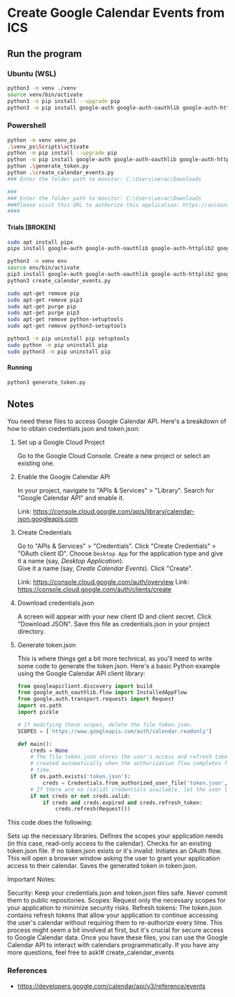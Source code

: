 # Create Google Calendar Events from ICS

## Run the program

### Ubuntu (WSL)

```bash
python3 -m venv ./venv
source venv/bin/activate
python3 -m pip install --upgrade pip
python3 -m pip install google-auth google-auth-oauthlib google-auth-httplib2 google-api-python-client watchdog icalendar
```

### Powershell

```bash
python -m venv venv_ps
.\venv_ps\Scripts\activate
python -m pip install --upgrade pip
python -m pip install google-auth google-auth-oauthlib google-auth-httplib2 google-api-python-client watchdog icalendar
python .\generate_token.py
python .\create_calendar_events.py
### Enter the folder path to monitor: C:\Users\xerac\Downloads

###
### Enter the folder path to monitor: C:\Users\xerac\Downloads
###Please visit this URL to authorize this application: https://accounts.google.com/o/oauth2/auth?response_type=code&client_id=792218771561-u1ua5o3v8heghd1hdph703vmahra8r5f.apps.googleusercontent.com&redirect_uri=http%3A%2F%2Flocalhost%3A52587%2F&scope=https%3A%2F%2Fwww.googleapis.com%2Fauth%2Fcalendar&state=WNYdy2ImwmWRBqoeae9mnkSyxlI65j&access_type=offline
####
```


#### Trials [BROKEN]

```bash
sudo apt install pipx
pipx install google-auth google-auth-oauthlib google-auth-httplib2 google-api-python-client watchdog icalendar
```

```bash
python3 -m venv env
source env/bin/activate
pip3 install google-auth google-auth-oauthlib google-auth-httplib2 google-api-python-client watchdog icalendar
python3 create_calendar_events.py
```

```bash
sudo apt-get remove pip
sudo apt-get remove pip3
sudo apt-get purge pip
sudo apt-get purge pip3
sudo apt-get remove python-setuptools
sudo apt-get remove python3-setuptools

python3 -m pip uninstall pip setuptools
sudo python -m pip uninstall pip
sudo python3 -m pip uninstall pip
```

#### Running

```bash
python3 generate_token.py
```

## Notes

You need these files to access Google Calendar API. Here's a breakdown of how to obtain credentials.json and token.json:

1. Set up a Google Cloud Project

    Go to the Google Cloud Console.
    Create a new project or select an existing one.

2. Enable the Google Calendar API

    In your project, navigate to "APIs & Services" > "Library".
    Search for "Google Calendar API" and enable it.

    Link: https://console.cloud.google.com/apis/library/calendar-json.googleapis.com

3. Create Credentials

    Go to "APIs & Services" > "Credentials".
    Click "Create Credentials" > "OAuth client ID".
    Choose `Desktop App` for the application type and give it a name (say, _Desktop Application_).    
    Give it a name (say, _Create Calendar Events_).
    Click "Create".

    Link: https://console.cloud.google.com/auth/overview
    Link: https://console.cloud.google.com/auth/clients/create

4. Download credentials.json

    A screen will appear with your new client ID and client secret.
    Click "Download JSON".
    Save this file as credentials.json in your project directory.

5. Generate token.json

    This is where things get a bit more technical, as you'll need to write some code to generate the token.json. Here's a basic Python example using the Google Calendar API client library:

    ```python
    from googleapiclient.discovery import build
    from google_auth_oauthlib.flow import InstalledAppFlow
    from google.auth.transport.requests import Request
    import os.path
    import pickle

    # If modifying these scopes, delete the file token.json.
    SCOPES = ['https://www.googleapis.com/auth/calendar.readonly']

    def main():
        creds = None
        # The file token.json stores the user's access and refresh tokens, and is
        # created automatically when the authorization flow completes for the first
        # time.
        if os.path.exists('token.json'):
            creds = Credentials.from_authorized_user_file('token.json', SCOPES)
        # If there are no (valid) credentials available, let the user log in.
        if not creds or not creds.valid:
            if creds and creds.expired and creds.refresh_token:
                creds.refresh(Request())
    ```

This code does the following:

Sets up the necessary libraries.
Defines the scopes your application needs (in this case, read-only access to the calendar).
Checks for an existing token.json file.
If no token.json exists or it's invalid:
Initiates an OAuth flow. This will open a browser window asking the user to grant your application access to their calendar.
Saves the generated token in token.json.

Important Notes:

Security: Keep your credentials.json and token.json files safe. Never commit them to public repositories.
Scopes: Request only the necessary scopes for your application to minimize security risks.
Refresh tokens: The token.json contains refresh tokens that allow your application to continue accessing the user's calendar without requiring them to re-authorize every time.
This process might seem a bit involved at first, but it's crucial for secure access to Google Calendar data. Once you have these files, you can use the Google Calendar API to interact with calendars programmatically. If you have any more questions, feel free to ask!# create_calendar_events

### References
- https://developers.google.com/calendar/api/v3/reference/events
